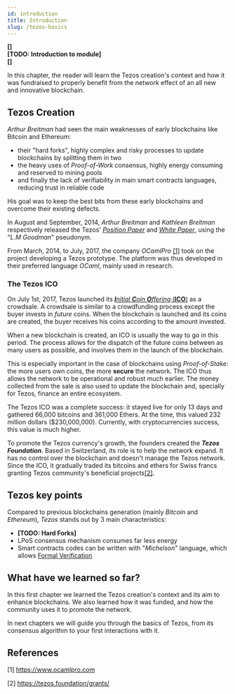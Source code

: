 ```yaml
---
id: introduction
title: Introduction
slug: /tezos-basics
---
```


**[]  
[TODO: Introduction to module]  
[]**

In this chapter, the reader will learn the Tezos creation's context and how it was fundraised to properly benefit from the network effect of an all new and innovative blockchain.

## Tezos Creation
_Arthur Breitman_ had seen the main weaknesses of early blockchains like Bitcoin and Ethereum:
* their "hard forks", highly complex and risky processes to update blockchains by splitting them in two
* the heavy uses of _Proof-of-Work_ consensus, highly energy consuming and reserved to mining pools
* and finally the lack of verifiability in main smart contracts languages, reducing trust in reliable code

His goal was to keep the best bits from these early blockchains and overcome their existing defects.

In August and September, 2014, *Arthur Breitman* and *Kathleen Breitman* respectively released the Tezos' [*Position Paper*](https://tezos.com/static/position_paper-841a0a56b573afb28da16f6650152fb4.pdf) and [*White Paper*](https://tezos.com/static/white_paper-2dc8c02267a8fb86bd67a108199441bf.pdf), using the "*L.M Goodman*" pseudonym.

From March, 2014, to July, 2017, the company *OCamlPro* [[1]](https://opentezos.com/tezos-basics/introduction#references) took on the project developing a Tezos prototype. The platform was thus developed in their preferred language *OCaml*, mainly used in research.

### The Tezos ICO
On July 1st, 2017, Tezos launched its [_**I**nitial **C**oin **O**ffering_ (**ICO**)](https://en.wikipedia.org/wiki/Initial_coin_offering) as a crowdsale. A crowdsale is similar to a crowdfunding process except the buyer invests in *future* coins. When the blockchain is launched and its coins are created, the buyer receives his coins according to the amount invested.

When a new blockchain is created, an ICO is usually the way to go in this period. The process allows for the dispatch of the future coins between as many users as possible, and involves them in the launch of the blockchain.

This is especially important in the case of blockchains using _Proof-of-Stake_: the more users own coins, the more **secure** the network. The ICO thus allows the network to be operational and robust much earlier. The money collected from the sale is also used to update the blockchain and, specially for Tezos, finance an entire ecosystem.

The Tezos ICO was a complete success: it stayed live for only 13 days and gathered 66,000 bitcoins and 361,000 Ethers. At the time, this valued 232 million dollars ($230,000,000). Currently, with cryptocurrencies success, this value is much higher.

To promote the Tezos currency's growth, the founders created the **_Tezos Foundation_**. Based in Switzerland, its role is to help the network expand. It has no control over the blockchain and doesn't manage the Tezos network. Since the ICO, it gradually traded its bitcoins and ethers for Swiss francs granting Tezos community's beneficial projects[[2]](https://opentezos.com/tezos-basics/introduction#references).

## Tezos key points
Compared to previous blockchains generation (mainly *Bitcoin* and *Ethereum*), *Tezos* stands out by 3 main characteristics:

* **[TODO: Hard Forks]**
* LPoS consensus mechanism consumes far less energy
* Smart contracts codes can be written with "*Michelson*" language, which allows [Formal Verification](https://en.wikipedia.org/wiki/Formal_verification)

## What have we learned so far?
In this first chapter we learned the Tezos creation's context and its aim to enhance blockchains. We also learned how it was funded, and how the community uses it to promote the network.

In next chapters we will guide you through the basics of Tezos, from its consensus algorithm to your first interactions with it.

## References

[1] https://www.ocamlpro.com

[2] https://tezos.foundation/grants/
